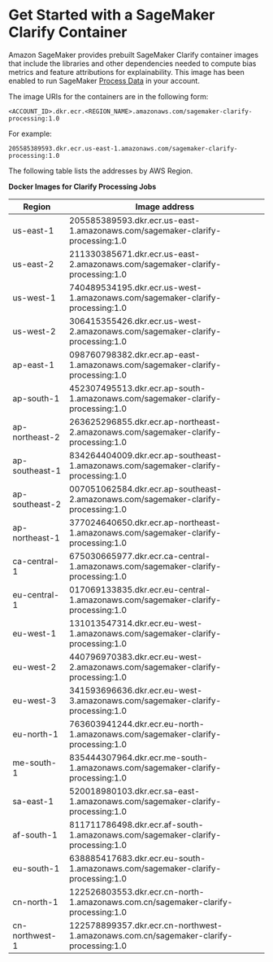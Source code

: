 # Get Started with a SageMaker Clarify Container<a name="clarify-processing-job-configure-container"></a>

Amazon SageMaker provides prebuilt SageMaker Clarify container images that include the libraries and other dependencies needed to compute bias metrics and feature attributions for explainability\. This image has been enabled to run SageMaker [Process Data](processing-job.md) in your account\. 

The image URIs for the containers are in the following form:

```
<ACCOUNT_ID>.dkr.ecr.<REGION_NAME>.amazonaws.com/sagemaker-clarify-processing:1.0
```

For example:

```
205585389593.dkr.ecr.us-east-1.amazonaws.com/sagemaker-clarify-processing:1.0
```

The following table lists the addresses by AWS Region\.


**Docker Images for Clarify Processing Jobs**  

| Region | Image address | 
| --- | --- | 
| us\-east\-1 | 205585389593\.dkr\.ecr\.us\-east\-1\.amazonaws\.com/sagemaker\-clarify\-processing:1\.0 | 
| us\-east\-2 | 211330385671\.dkr\.ecr\.us\-east\-2\.amazonaws\.com/sagemaker\-clarify\-processing:1\.0 | 
| us\-west\-1 | 740489534195\.dkr\.ecr\.us\-west\-1\.amazonaws\.com/sagemaker\-clarify\-processing:1\.0 | 
| us\-west\-2 | 306415355426\.dkr\.ecr\.us\-west\-2\.amazonaws\.com/sagemaker\-clarify\-processing:1\.0 | 
| ap\-east\-1 | 098760798382\.dkr\.ecr\.ap\-east\-1\.amazonaws\.com/sagemaker\-clarify\-processing:1\.0 | 
| ap\-south\-1 | 452307495513\.dkr\.ecr\.ap\-south\-1\.amazonaws\.com/sagemaker\-clarify\-processing:1\.0 | 
| ap\-northeast\-2 | 263625296855\.dkr\.ecr\.ap\-northeast\-2\.amazonaws\.com/sagemaker\-clarify\-processing:1\.0 | 
| ap\-southeast\-1 | 834264404009\.dkr\.ecr\.ap\-southeast\-1\.amazonaws\.com/sagemaker\-clarify\-processing:1\.0 | 
| ap\-southeast\-2 | 007051062584\.dkr\.ecr\.ap\-southeast\-2\.amazonaws\.com/sagemaker\-clarify\-processing:1\.0 | 
| ap\-northeast\-1 | 377024640650\.dkr\.ecr\.ap\-northeast\-1\.amazonaws\.com/sagemaker\-clarify\-processing:1\.0 | 
| ca\-central\-1 | 675030665977\.dkr\.ecr\.ca\-central\-1\.amazonaws\.com/sagemaker\-clarify\-processing:1\.0 | 
| eu\-central\-1 | 017069133835\.dkr\.ecr\.eu\-central\-1\.amazonaws\.com/sagemaker\-clarify\-processing:1\.0 | 
| eu\-west\-1 | 131013547314\.dkr\.ecr\.eu\-west\-1\.amazonaws\.com/sagemaker\-clarify\-processing:1\.0 | 
| eu\-west\-2 | 440796970383\.dkr\.ecr\.eu\-west\-2\.amazonaws\.com/sagemaker\-clarify\-processing:1\.0 | 
| eu\-west\-3 | 341593696636\.dkr\.ecr\.eu\-west\-3\.amazonaws\.com/sagemaker\-clarify\-processing:1\.0 | 
| eu\-north\-1 | 763603941244\.dkr\.ecr\.eu\-north\-1\.amazonaws\.com/sagemaker\-clarify\-processing:1\.0 | 
| me\-south\-1 | 835444307964\.dkr\.ecr\.me\-south\-1\.amazonaws\.com/sagemaker\-clarify\-processing:1\.0 | 
| sa\-east\-1 | 520018980103\.dkr\.ecr\.sa\-east\-1\.amazonaws\.com/sagemaker\-clarify\-processing:1\.0 | 
| af\-south\-1 | 811711786498\.dkr\.ecr\.af\-south\-1\.amazonaws\.com/sagemaker\-clarify\-processing:1\.0 | 
| eu\-south\-1 | 638885417683\.dkr\.ecr\.eu\-south\-1\.amazonaws\.com/sagemaker\-clarify\-processing:1\.0 | 
| cn\-north\-1 | 122526803553\.dkr\.ecr\.cn\-north\-1\.amazonaws\.com\.cn/sagemaker\-clarify\-processing:1\.0 | 
| cn\-northwest\-1 | 122578899357\.dkr\.ecr\.cn\-northwest\-1\.amazonaws\.com\.cn/sagemaker\-clarify\-processing:1\.0 | 